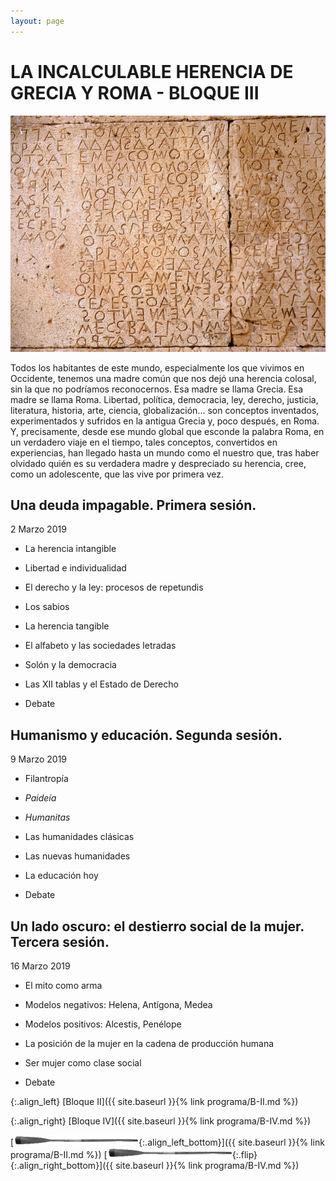 ```yaml
---
layout: page
---
```


LA INCALCULABLE HERENCIA DE GRECIA Y ROMA - BLOQUE III
=====================================================

![Imagen](/assets/images/3.jpg "Titulo")

Todos los habitantes de este mundo, especialmente los que vivimos en Occidente, tenemos una madre común que nos dejó una herencia colosal, sin la que no podríamos reconocernos. Esa madre se llama Grecia. Esa madre se llama Roma. Libertad, política, democracia, ley, derecho, justicia, literatura, historia, arte, ciencia, globalización... son conceptos inventados, experimentados y sufridos en la antigua Grecia y, poco después, en Roma. Y, precisamente, desde ese mundo global que esconde la palabra Roma, en un verdadero viaje en el tiempo, tales conceptos, convertidos en experiencias, han llegado hasta un mundo como el nuestro que, tras haber olvidado quién es su verdadera madre y despreciado su herencia, cree, como un adolescente, que las vive por primera vez.




Una deuda impagable. Primera sesión.
-------------------------------------------
  2 Marzo 2019
* La herencia intangible
* Libertad e individualidad
* El derecho y la ley: procesos de repetundis
* Los sabios

* La herencia tangible
* El alfabeto y las sociedades letradas
* Solón y la democracia
* Las XII tablas y el Estado de Derecho
* Debate

Humanismo y educación. Segunda sesión.
--------------------------------------
  9 Marzo 2019
* Filantropía
* <i>Paideía</i>
* <i>Humanitas</i>

* Las humanidades clásicas
* Las nuevas humanidades
* La educación hoy
* Debate

Un lado oscuro: el destierro social de la mujer. Tercera sesión.
-----------------------------------------------------------------
   16 Marzo 2019
* El mito como arma
* Modelos negativos: Helena, Antígona, Medea
* Modelos positivos: Alcestis, Penélope

* La posición de la mujer en la cadena de producción humana
* Ser mujer como clase social
* Debate

{:.align_left}
[Bloque II]({{ site.baseurl }}{% link programa/B-II.md %})

{:.align_right}
[Bloque IV]({{ site.baseurl }}{% link programa/B-IV.md %})

[<img src="/assets/images/oar.png"/>{:.align_left_bottom}]({{ site.baseurl }}{% link programa/B-II.md %})
[<img src="/assets/images/oar.png"/>{:.flip}{:.align_right_bottom}]({{ site.baseurl }}{% link programa/B-IV.md %})
